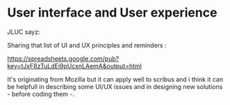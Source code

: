 # User interface and User experience

JLUC sayz:

Sharing that list of UI and UX principles and reminders :

https://spreadsheets.google.com/pub?key=tJxF8zTuLdEj9pUcxnLAemA&output=html

It's originating from Mozilla but it can apply well to scribus
and i think it can be helpfull in describing some  UI/UX issues
and in designing new solutions - before coding them -.


